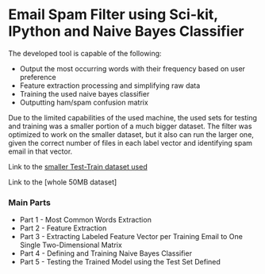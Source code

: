 # Email Spam Filter using Sci-kit, IPython and Naive Bayes Classifier
The developed tool is capable of the following:
- Output the most occurring words with their frequency based on user preference
- Feature extraction processing and simplifying raw data
- Training the used naive bayes classifier
- Outputting ham/spam confusion matrix

Due to the limited capabilities of the used machine, the used sets for testing and training was a smaller portion of a much bigger dataset. The filter was optimized to work on the smaller dataset, but it also can run the larger one, given the correct number of files in each label vector and identifying spam email in that vector.

Link to the [smaller Test-Train dataset used](https://drive.google.com/open?id=1kqEdyjozCruAteq1xh2U6Y8GZYh-RrSU)

Link to the [whole 50MB dataset]

### Main Parts 
- Part 1 - Most Common Words Extraction
- Part 2 - Feature Extraction
- Part 3 - Extracting Labeled Feature Vector per Training Email to One Single Two-Dimensional Matrix
- Part 4 - Defining and Training Naive Bayes Classifier
- Part 5 - Testing the Trained Model using the Test Set Defined







